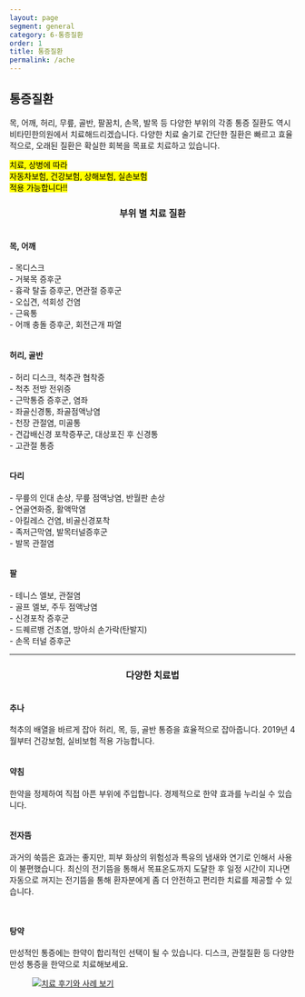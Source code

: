 ```yaml
---
layout: page
segment: general
category: 6-통증질환
order: 1
title: 통증질환
permalink: /ache
---
```


<h2 class="content-heading">
  <strong>통증질환</strong>
</h2>

<p>목, 어깨, 허리, 무릎, 골반, 팔꿈치, 손목, 발목 등 다양한 부위의 각종 통증 질환도 역시 비타민한의원에서 치료해드리겠습니다. 다양한 치료 술기로 간단한 질환은 빠르고 효율적으로, 오래된 질환은 확실한 회복을 목표로 치료하고 있습니다.</p>

<div class="content-important">
  <mark>
    치료, 상병에 따라<br>
    자동차보험, 건강보험, 상해보험, 실손보험 <br>적용 가능합니다!!
  </mark>
</div>

<h3 style="text-align:center">부위 별 치료 질환</h3>

<figure>
  <img src="/assets/20190625081207.jpg" alt="">
</figure>

<h4>목, 어깨</h4>
<p>
  - 목디스크<br>
  - 거북목 증후군<br>
  - 흉곽 탈출 증후군, 면관절 증후군<br>
  - 오십견, 석회성 건염<br>
  - 근육통<br>
  - 어깨 충돌 증후군, 회전근개 파열
</p>

<figure>
  <img src="/assets/20190625081349.jpg" alt="">
</figure>

<h4>허리, 골반</h4>
<p>
  - 허리 디스크, 척추관 협착증<br>
  - 척추 전방 전위증<br>
  - 근막통증 증후군, 염좌<br>
  - 좌골신경통, 좌골점액낭염<br>
  - 천장 관절염, 미골통<br>
  - 견갑배신경 포착증푸군, 대상포진 후 신경통<br>
  - 고관절 통증
</p>

<figure>
  <img src="/assets/20190625081505.jpg" alt="">
</figure>

<h4>다리</h4>
<p>
  - 무릎의 인대 손상, 무릎 점액낭염, 반월판 손상<br>
  - 연골연화증, 활액막염<br>
  - 아킬레스 건염, 비골신경포착<br>
  - 족저근막염, 발목터널증후군<br>
  - 발목 관절염
</p>

<figure>
  <img src="/assets/20190625081816.jpg" alt="">
</figure>

<h4>팔</h4>
<p>
  - 테니스 엘보, 관절염<br>
  - 골프 엘보, 주두 점액낭염<br>
  - 신경포착 증후군<br>
  - 드퀘르뱅 건초염, 방아쇠 손가락(탄발지)<br>
  - 손목 터널 증후군
</p>

<hr>

<h3 style="text-align:center">다양한 치료법</h3>

<div class="wrapper">
  <figure>
    <img src="/assets/20190625081951.jpg" alt="">
  </figure>
</div>

<h4>추나</h4>
<p>척추의 배열을 바르게 잡아 허리, 목, 등, 골반 통증을 효율적으로 잡아줍니다. 2019년 4월부터 건강보험, 실비보험 적용 가능합니다.</p>

<div class="wrapper">
  <figure>
    <img src="/assets/20190625082010.jpg" alt="">
  </figure>
</div>

<h4>약침</h4>
<p>한약을 정제하여 직접 아픈 부위에 주입합니다. 경제적으로 한약 효과를 누리실 수 있습니다.</p>

<div class="wrapper">
  <figure>
    <img src="/assets/20190625082030.jpg" alt="">
  </figure>
</div>

<h4>전자뜸</h4>
<p>과거의 쑥뜸은 효과는 좋지만, 피부 화상의 위험성과 특유의 냄새와 연기로 인해서 사용이 불편했습니다. 최신의 전기뜸을 통해서 목표온도까지 도달한 후 일정 시간이 지나면 자동으로 꺼지는 전기뜸을 통해 환자분에게 좀 더 안전하고 편리한 치료를 제공할 수 있습니다.</p>

<figure style="position:relative; margin:25px">
  <img src="/assets/20190624114918.jpg" alt="">
  <img src="/assets/icon-badge-medicine.svg" alt="" style="position:absolute; right:5px; bottom:-40px">
</figure>

<h4>탕약</h4>
<p>만성적인 통증에는 한약이 합리적인 선택이 될 수 있습니다. 디스크, 관절질환 등 다양한 만성 통증을 한약으로 치료해보세요.</p>

<figure>
  <a href="/about/review">
    <img src="/assets/img-goreview.jpg" alt="치료 후기와 사례 보기">
  </a>
</figure>
